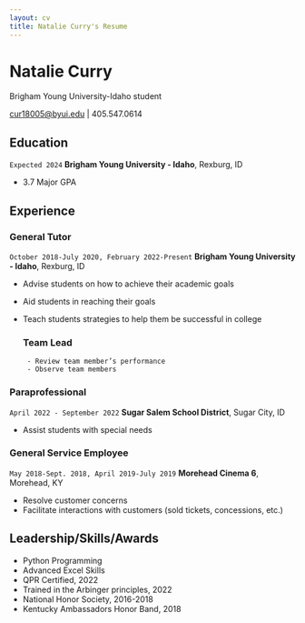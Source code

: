 ```yaml
---
layout: cv
title: Natalie Curry's Resume
---
```

# Natalie Curry
Brigham Young University-Idaho student

<div id="webaddress">
<a href="cur18005@byui.edu">cur18005@byui.edu</a>
| 405.547.0614</a>

<!-- https://www.monique.tech/the-art-of-markdown -->

## Education

`Expected 2024`
__Brigham Young University - Idaho__, Rexburg, ID

- 3.7 Major GPA


## Experience

### General Tutor

`October 2018-July 2020, February 2022-Present`
__Brigham Young University - Idaho__, Rexburg, ID

-	Advise students on how to achieve their academic goals
-	Aid students in reaching their goals
- Teach students strategies to help them be successful in college
  
  ### Team Lead
       - Review team member’s performance 
       - Observe team members

### Paraprofessional

`April 2022 - September 2022`
__Sugar Salem School District__, Sugar City, ID

-	Assist students with special needs
  
### General Service Employee

`May 2018-Sept. 2018, April 2019-July 2019`
__Morehead Cinema 6__, Morehead, KY

-	Resolve customer concerns
-	Facilitate interactions with customers (sold tickets, concessions, etc.)

## Leadership/Skills/Awards

-	Python Programming
-	Advanced Excel Skills
-	QPR Certified, 2022
-	Trained in the Arbinger principles, 2022
-	National Honor Society, 2016-2018
-	Kentucky Ambassadors Honor Band, 2018


<!-- ### Footer

Last updated: December 2022 -->
